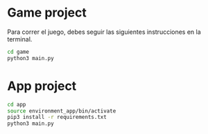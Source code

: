 # Game project

Para correr el juego, debes seguir las siguientes instrucciones en la terminal. 

```sh
cd game
python3 main.py
```

# App project
```sh
cd app
source environment_app/bin/activate
pip3 install -r requirements.txt
python3 main.py 

```